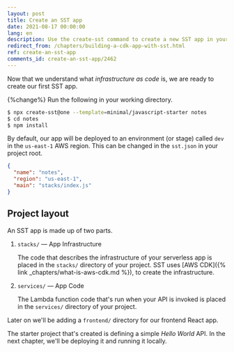 ```yaml
---
layout: post
title: Create an SST app
date: 2021-08-17 00:00:00
lang: en
description: Use the create-sst command to create a new SST app in your working directory.
redirect_from: /chapters/building-a-cdk-app-with-sst.html
ref: create-an-sst-app
comments_id: create-an-sst-app/2462
---
```


Now that we understand what _infrastructure as code_ is, we are ready to create our first SST app.

{%change%} Run the following in your working directory.

```bash
$ npx create-sst@one --template=minimal/javascript-starter notes
$ cd notes
$ npm install
```

By default, our app will be deployed to an environment (or stage) called `dev` in the `us-east-1` AWS region. This can be changed in the `sst.json` in your project root.

```json
{
  "name": "notes",
  "region": "us-east-1",
  "main": "stacks/index.js"
}
```

## Project layout

An SST app is made up of two parts.

1. `stacks/` — App Infrastructure

   The code that describes the infrastructure of your serverless app is placed in the `stacks/` directory of your project. SST uses [AWS CDK]({% link _chapters/what-is-aws-cdk.md %}), to create the infrastructure.

2. `services/` — App Code

   The Lambda function code that's run when your API is invoked is placed in the `services/` directory of your project.

Later on we'll be adding a `frontend/` directory for our frontend React app.

The starter project that's created is defining a simple _Hello World_ API. In the next chapter, we'll be deploying it and running it locally.
